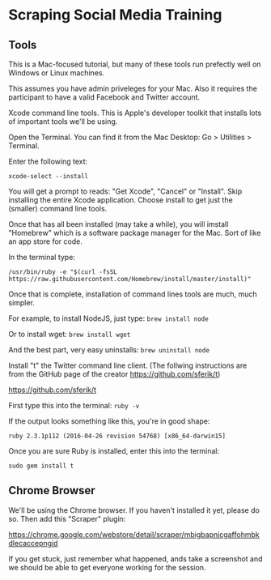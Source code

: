 # Scraping Social Media Training

## Tools

This is a Mac-focused tutorial, but many of these tools run prefectly well on Windows or Linux machines. 

This assumes you have admin priveleges for your Mac. Also it requires the participant to have a valid Facebook and Twitter account. 

Xcode command line tools. This is Apple's developer toolkit that installs lots of important tools we'll be using. 

Open the Terminal. You can find it from the Mac Desktop: Go > Utilities > Terminal. 

Enter the following text: 

`xcode-select --install`

You will get a prompt to reads: "Get Xcode", "Cancel" or "Install". Skip installing the entire Xcode application. Choose install to get just the (smaller) command line tools. 

Once that has all been installed (may take a while), you will imstall "Homebrew" which is a software package manager for the Mac. Sort of like an app store for code. 

In the terminal type: 

`/usr/bin/ruby -e "$(curl -fsSL https://raw.githubusercontent.com/Homebrew/install/master/install)"`

Once that is complete, installation of command lines tools are much, much simpler.

For example, to install NodeJS, just type: 
`brew install node`

Or to install wget:
`brew install wget`

And the best part, very easy uninstalls:
`brew uninstall node`


Install "t" the Twitter command line client. (The follwing instructions are from the GitHub page of the creator https://github.com/sferik/t)

https://github.com/sferik/t

First type this into the terminal: `ruby -v`

If the output looks something like this, you're in good shape:

`ruby 2.3.1p112 (2016-04-26 revision 54768) [x86_64-darwin15]`

Once you are sure Ruby is installed, enter this into the terminal:

`sudo gem install t`

## Chrome Browser

We'll be using the Chrome browser. If you haven't installed it yet, please do so. Then add this "Scraper" plugin:

https://chrome.google.com/webstore/detail/scraper/mbigbapnjcgaffohmbkdlecaccepngjd

If you get stuck, just remember what happened, ands take a screenshot and we should be able to get everyone working for the session.



